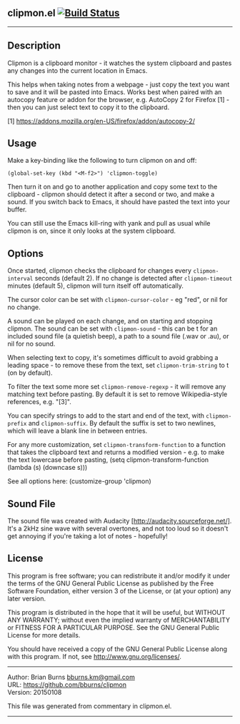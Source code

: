 
## clipmon.el [![Build Status](https://secure.travis-ci.org/bburns/clipmon.png?branch=master)](http://travis-ci.org/bburns/clipmon)
----


Description
----------------------------------------------------------------------------

Clipmon is a clipboard monitor - it watches the system clipboard and pastes
any changes into the current location in Emacs.

This helps when taking notes from a webpage - just copy the text you want to
save and it will be pasted into Emacs. Works best when paired with an
autocopy feature or addon for the browser, e.g. AutoCopy 2 for Firefox [1] -
then you can just select text to copy it to the clipboard.


[1] https://addons.mozilla.org/en-US/firefox/addon/autocopy-2/


Usage
----------------------------------------------------------------------------

Make a key-binding like the following to turn clipmon on and off:

    (global-set-key (kbd "<M-f2>") 'clipmon-toggle)

Then turn it on and go to another application and copy some text to the
clipboard - clipmon should detect it after a second or two, and make a sound.
If you switch back to Emacs, it should have pasted the text into your buffer.

You can still use the Emacs kill-ring with yank and pull as usual while
clipmon is on, since it only looks at the system clipboard.


Options
----------------------------------------------------------------------------

Once started, clipmon checks the clipboard for changes every
`clipmon-interval` seconds (default 2). If no change is detected after
`clipmon-timeout` minutes (default 5), clipmon will turn itself off
automatically.

The cursor color can be set with `clipmon-cursor-color` - eg "red", or nil
for no change.

A sound can be played on each change, and on starting and stopping clipmon.
The sound can be set with `clipmon-sound` - this can be t for an included
sound file (a quietish beep), a path to a sound file (.wav or .au), or nil
for no sound.

When selecting text to copy, it's sometimes difficult to avoid grabbing a
leading space - to remove these from the text, set `clipmon-trim-string` to t
(on by default).

To filter the text some more set `clipmon-remove-regexp` - it will remove any
matching text before pasting. By default it is set to remove Wikipedia-style
references, e.g. "[3]".

You can specify strings to add to the start and end of the text, with
`clipmon-prefix` and `clipmon-suffix`. By default the suffix is set to two
newlines, which will leave a blank line in between entries.

For any more customization, set `clipmon-transform-function` to a function
that takes the clipboard text and returns a modified version - e.g. to make
the text lowercase before pasting,
   (setq clipmon-transform-function (lambda (s) (downcase s)))

See all options here: (customize-group 'clipmon)


Sound File
----------------------------------------------------------------------------

The sound file was created with Audacity [http://audacity.sourceforge.net/].
It's a 2kHz sine wave with several overtones, and not too loud so it doesn't
get annoying if you're taking a lot of notes - hopefully!


License
----------------------------------------------------------------------------

This program is free software; you can redistribute it and/or modify
it under the terms of the GNU General Public License as published by
the Free Software Foundation, either version 3 of the License, or
(at your option) any later version.

This program is distributed in the hope that it will be useful,
but WITHOUT ANY WARRANTY; without even the implied warranty of
MERCHANTABILITY or FITNESS FOR A PARTICULAR PURPOSE.  See the
GNU General Public License for more details.

You should have received a copy of the GNU General Public License
along with this program.  If not, see <http://www.gnu.org/licenses/>.



----

Author: Brian Burns <bburns.km@gmail.com>  
URL: https://github.com/bburns/clipmon  
Version: 20150108  

This file was generated from commentary in clipmon.el.

----

